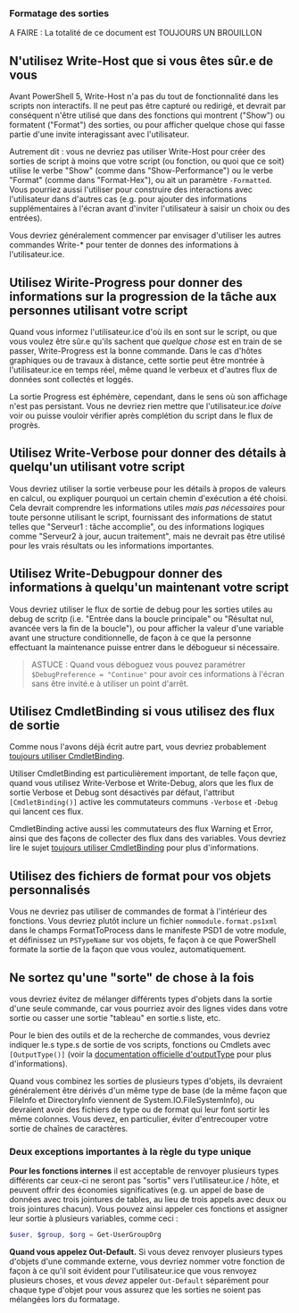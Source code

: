 ### Formatage des sorties

A FAIRE : La totalité de ce document est TOUJOURS UN BROUILLON

## N'utilisez Write-Host que si vous êtes sûr.e de vous

Avant PowerShell 5, Write-Host n'a pas du tout de fonctionnalité dans les scripts non interactifs. Il ne peut pas être capturé ou redirigé, et devrait par conséquent n'être utilisé que dans des fonctions qui montrent ("Show") ou formatent ("Format") des sorties, ou pour afficher quelque chose qui fasse partie d'une invite interagissant avec l'utilisateur.

Autrement dit : vous ne devriez pas utiliser Write-Host pour créer des sorties de script à moins que votre script (ou fonction, ou quoi que ce soit) utilise le verbe "Show" (comme dans "Show-Performance") ou le verbe "Format" (comme dans "Format-Hex"), ou ait un paramètre `-Formatted`. Vous pourriez aussi l'utiliser pour construire des interactions avec l'utilisateur dans d'autres cas (e.g. pour ajouter des informations supplémentaires à l'écran avant d'inviter l'utilisateur à saisir un choix ou des entrées).

Vous devriez généralement commencer par envisager d'utiliser les autres commandes Write-* pour tenter de donnes des informations à l'utilisateur.ice.

## Utilisez Wirite-Progress pour donner des informations sur la progression de la tâche aux personnes utilisant votre script

Quand vous informez l'utilisateur.ice d'où ils en sont sur le script, ou que vous voulez être sûr.e qu'ils sachent que _quelque chose_ est en train de se passer, Write-Progress est la bonne commande. Dans le cas d'hôtes graphiques ou de travaux à distance, cette sortie peut être montrée à l'utilisateur.ice en temps réel, même quand le verbeux et d'autres flux de données sont collectés et loggés.

La sortie Progress est éphémère, cependant, dans le sens où son affichage n'est pas persistant. Vous ne devriez rien mettre que l'utilisateur.ice _doive_ voir ou puisse vouloir vérifier après complétion du script dans le flux de progrès.

## Utilisez Write-Verbose pour donner des détails à quelqu'un utilisant votre script

Vous devriez utiliser la sortie verbeuse pour les détails à propos de valeurs en calcul, ou expliquer pourquoi un certain chemin d'exécution a été choisi. Cela devrait comprendre les informations utiles _mais pas nécessaires_ pour toute personne utilisant le script, fournissant des informations de statut telles que "Serveur1 : tâche accomplie", ou des informations logiques comme "Serveur2 à jour, aucun traitement", mais ne devrait pas être utilisé pour les vrais résultats ou les informations importantes.

## Utilisez Write-Debugpour donner des informations à quelqu'un maintenant votre script

Vous devriez utiliser le flux de sortie de debug pour les sorties utiles au debug de scritp (i.e. "Entrée dans la boucle principale" ou "Résultat nul, avancée vers la fin de la boucle"), ou pour afficher la valeur d'une variable avant une structure conditionnelle, de façon à ce que la personne effectuant la maintenance puisse entrer dans le débogueur si nécessaire.

> ASTUCE : Quand vous déboguez vous pouvez paramétrer `$DebugPreference = "Continue"` pour avoir ces informations à l'écran sans être invité.e à utiliser un point d'arrêt.

## Utilisez CmdletBinding si vous utilisez des flux de sortie

Comme nous l'avons déjà écrit autre part, vous devriez probablement [toujours utiliser CmdletBinding](../Style-Guide/Code-Layout-and-Formatting.md#always-start-with-cmdletbinding).

Utiliser CmdletBinding est particulièrement important, de telle façon que, quand vous utilisez Write-Verbose et Write-Debug, alors que les flux de sortie Verbose et Debug sont désactivés par défaut, l'attribut `[CmdletBinding()]` active les commutateurs communs `-Verbose` et `-Debug` qui lancent ces flux.

CmdletBinding active aussi les commutateurs des flux Warning et Error, ainsi que des façons de collecter des flux dans des variables. Vous devriez lire le sujet [toujours utiliser CmdletBinding](../Style-Guide/Code-Layout-and-Formatting.md#always-start-with-cmdletbinding) pour plus d'informations.

## Utilisez des fichiers de format pour vos objets personnalisés

Vous ne devriez pas utiliser de commandes de format à l'intérieur des fonctions. Vous devriez plutôt inclure un fichier `nommodule.format.ps1xml` dans le champs FormatToProcess dans le manifeste PSD1 de votre module, et définissez un `PSTypeName` sur vos objets, fe façon à ce que PowerShell formate la sortie de la façon que vous voulez, automatiquement.

## Ne sortez qu'une "sorte" de chose à la fois

vous devriez évitez de mélanger différents types d'objets dans la sortie d'une seule commande, car vous pourriez avoir des lignes vides dans votre sortie ou casser une sortie "tableau" en sortie.s liste, etc.

Pour le bien des outils et de la recherche de commandes, vous devriez indiquer le.s type.s de sortie de vos scripts, fonctions ou Cmdlets avec `[OutputType()]` (voir la [documentation officielle d'outputType](https://docs.microsoft.com/fr-fr/powershell/module/microsoft.powershell.core/about/about_functions_outputtypeattribute) pour plus d'informations).

Quand vous combinez les sorties de plusieurs types d'objets, ils devraient généralement être dérivés d'un même type de base (de la même façon que FileInfo et DirectoryInfo viennent de System.IO.FileSystemInfo), ou devraient avoir des fichiers de type ou de format qui leur font sortir les même colonnes. Vous devez, en particulier, éviter d'entrecouper votre sortie de chaînes de caractères.

### Deux exceptions importantes à la règle du type unique

**Pour les fonctions internes** il est acceptable de renvoyer plusieurs types différents car ceux-ci ne seront pas "sortis" vers l'utilisateur.ice / hôte, et peuvent offrir des économies significatives (e.g. un appel de base de données avec trois jointures de tables, au lieu de trois appels avec deux ou trois jointures chacun). Vous pouvez ainsi appeler ces fonctions et assigner leur sortie à plusieurs variables, comme ceci :

```PowerShell
$user, $group, $org = Get-UserGroupOrg
```

**Quand vous appelez Out-Default.** Si vous devez renvoyer plusieurs types d'objets d'une commande externe, vous devriez nommer votre fonction de façon à ce qu'il soit évident pour l'utilisateur.ice que vous renvoyez plusieurs choses, et vous _devez_ appeler `Out-Default` séparément pour chaque type d'objet pour vous assurez que les sorties ne soient pas mélangées lors du formatage.
